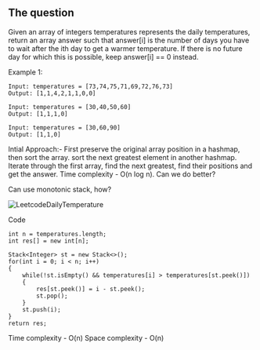 ## The question

Given an array of integers temperatures represents the daily temperatures, return an array answer such that answer[i] is the number of days you have to wait after the ith day to get a warmer temperature. If there is no future day for which this is possible, keep answer[i] == 0 instead.


Example 1:

```
Input: temperatures = [73,74,75,71,69,72,76,73]
Output: [1,1,4,2,1,1,0,0]
```
```
Input: temperatures = [30,40,50,60]
Output: [1,1,1,0]
```
```
Input: temperatures = [30,60,90]
Output: [1,1,0]
```

Intial Approach:- First preserve the original array position in a hashmap, then sort the array. sort the next greatest element in another hashmap. Iterate through the first array, find the next greatest, find their positions and get the answer. Time complexity - O(n log n). Can we do better?

Can use monotonic stack, how?

![LeetcodeDailyTemperature](https://github.com/S2606/CodingQuestion/assets/18497513/a4f2c13b-549e-433b-b812-a5f86e180365)

Code
```
int n = temperatures.length;
int res[] = new int[n];

Stack<Integer> st = new Stack<>();
for(int i = 0; i < n; i++)
{
    while(!st.isEmpty() && temperatures[i] > temperatures[st.peek()])
    {
        res[st.peek()] = i - st.peek();
        st.pop();
    }
    st.push(i);
}
return res;
```

Time complexity - O(n)
Space complexity - O(n)
